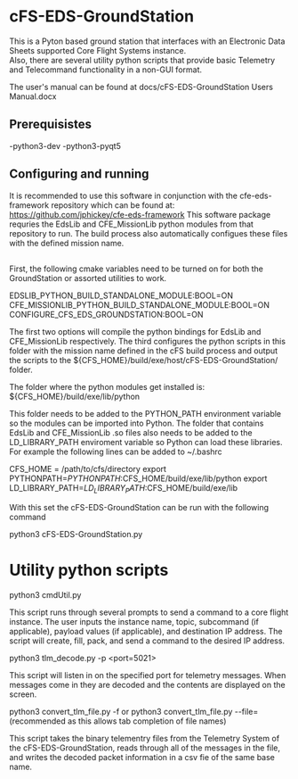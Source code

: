 # cFS-EDS-GroundStation

This is a Pyton based ground station that interfaces with an Electronic Data Sheets supported Core Flight Systems instance.  
Also, there are several utility python scripts that provide basic Telemetry and Telecommand functionality in a non-GUI format.

The user's manual can be found at docs/cFS-EDS-GroundStation Users Manual.docx

## Prerequisistes

  -python3-dev
  -python3-pyqt5

## Configuring and running

It is recommended to use this software in conjunction with the cfe-eds-framework repository which can be found at:
https://github.com/jphickey/cfe-eds-framework
This software package requries the EdsLib and CFE_MissionLib python modules from that repository to run.  The build process
also automatically configues these files with the defined mission name.

##

First, the following cmake variables need to be turned on for both the GroundStation or assorted utilities to work.

EDSLIB_PYTHON_BUILD_STANDALONE_MODULE:BOOL=ON
CFE_MISSIONLIB_PYTHON_BUILD_STANDALONE_MODULE:BOOL=ON
CONFIGURE_CFS_EDS_GROUNDSTATION:BOOL=ON

The first two options will compile the python bindings for EdsLib and CFE_MissionLib respectively.
The third configures the python scripts in this folder with the mission name defined in the cFS build process
and output the scripts to the ${CFS_HOME}/build/exe/host/cFS-EDS-GroundStation/ folder.

The folder where the python modules get installed is:
${CFS_HOME}/build/exe/lib/python

This folder needs to be added to the PYTHON_PATH environment variable so the modules can be imported into Python.
The folder that contains EdsLib and CFE_MissionLib .so files also needs to be added to the LD_LIBRARY_PATH
enviroment variable so Python can load these libraries.  For example the following lines can be added to ~/.bashrc

CFS_HOME = /path/to/cfs/directory
export PYTHONPATH=$PYTHONPATH:$CFS_HOME/build/exe/lib/python
export LD_LIBRARY_PATH=$LD_LIBRARY_PATH:$CFS_HOME/build/exe/lib

With this set the cFS-EDS-GroundStation can be run with the following command

python3 cFS-EDS-GroundStation.py

# Utility python scripts

python3 cmdUtil.py

This script runs through several prompts to send a command to a core flight instance.  The user inputs the instance name,
topic, subcommand (if applicable), payload values (if applicable), and destination IP address.  The script will create, 
fill, pack, and send a command to the desired IP address.

python3 tlm_decode.py -p <port=5021>

This script will listen in on the specified port for telemetry messages.  When messages come in they are decoded
and the contents are displayed on the screen.

python3 convert_tlm_file.py -f <filename>       or
python3 convert_tlm_file.py --file=<filename>   (recommended as this allows tab completion of file names)

This script takes the binary telementry files from the Telemetry System of the cFS-EDS-GroundStation, reads through all
of the messages in the file, and writes the decoded packet information in a csv fie of the same base name.
